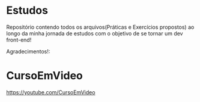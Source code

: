 # Estudos
Repositório contendo todos os arquivos(Práticas e 
Exercícios propostos) ao longo da minha jornada de 
estudos com o objetivo de se tornar um dev front-end!

Agradecimentos!:

# CursoEmVideo
https://youtube.com/CursoEmVideo
